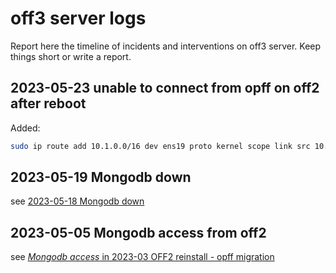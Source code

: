 # off3 server logs

Report here the timeline of incidents and interventions on off3 server.
Keep things short or write a report.

## 2023-05-23 unable to connect from opff on off2 after reboot
Added:
```bash
sudo ip route add 10.1.0.0/16 dev ens19 proto kernel scope link src 10.0.0.3
```

## 2023-05-19 Mongodb down

see [2023-05-18 Mongodb down](reports/2023-05-19-overload-of-osm-machine.md)


## 2023-05-05 Mongodb access from off2

see [*Mongodb access* in 2023-03 OFF2 reinstall - opff migration](docs/reports/2023-03-14-off2-opff-reinstall.md#mongodb-access)

